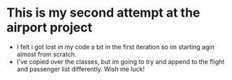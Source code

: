 # This is my second attempt at the airport project
- I felt i got lost in my code a bit in the first iteration so im starting agin almost from scratch.
- I've copied over the classes, but im going to try and append to the flight and passenger list differently. Wish me luck!